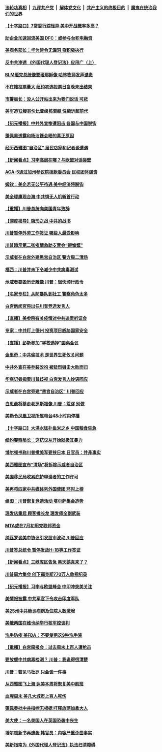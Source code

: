 ####  [法轮功真相](../../../../basic/blob/master/README.md?t=06242131) &nbsp;|&nbsp; [九评共产党](../../../../9ping.md/blob/master/README.md?t=06242131) &nbsp;|&nbsp; [解体党文化](../../../../jtdwh.md/blob/master/README.md?t=06242131)  &nbsp;|&nbsp; [共产主义的终极目的](../../../../gczydzjmd.md/blob/master/README.md?t=06242131) &nbsp;|&nbsp; [魔鬼在统治我们的世界](../../../../mgztzwmdsj.md/blob/master/README.md?t=06242131) 

#### [【十字路口】7常委行踪怪异 美中开战概率多高？](../pages/nsc412/n12208020.md?t=06242131) 

#### [助企业加速回流美国 DFC：或参与台积电融资](../pages/nsc412/n12209064.md?t=06242131) 

#### [美商务部长：华为禁令无漏洞 将积极执行](../pages/nsc412/n12208757.md?t=06242131) 

#### [反中共渗透 《外国代理人登记法》应用广（上）](../pages/nsc412/n12208404.md?t=06242131) 

#### [BLM砸完总统像要砸耶稣像 哈林牧师发声谴责](../pages/nsc412/n12208413.md?t=06242131) 

#### [不在籍投票量大  纽约初选投票日当晚未出结果](../pages/nsc412/n12208496.md?t=06242131) 

#### [市警局长：没人公开站出来为我们说话 可悲](../pages/nsc412/n12208418.md?t=06242131) 

#### [美军造12艘哥伦比亚级核潜舰 性能远超前代](../pages/nsc412/n12208324.md?t=06242131) 

#### [【纪元播报】中共外宣惨遭阻击 各国与中国脱钩](../pages/nsc412/n12207943.md?t=06242131) 

#### [蓬佩奥透露和杨洁篪会晤的真正原因](../pages/nsc412/n12208086.md?t=06242131) 

#### [经历西雅图“自治区” 居民店家和记者谈遭遇](../pages/nsc412/n12208062.md?t=06242131) 

#### [【新闻看点】习李高层在哪？与欧盟对话碰壁](../pages/nsc412/n12207971.md?t=06242131) 

#### [ACA-5通过加州参议院拨款委员会 民权团体谴责](../pages/nsc412/n12207987.md?t=06242131) 

#### [姆钦：美企若无公平待遇 美中经济将脱钩](../pages/nsc412/n12207735.md?t=06242131) 

#### [美全球鹰现台海 中共惧无人机斩首行动](../pages/nsc412/n12207763.md?t=06242131) 

#### [【重播】川普总统向美国青年致辞](../pages/nsc412/n12207619.md?t=06242131) 

#### [【深度报导】隐形之战 中共的战书](../pages/nsc412/n12200980.md?t=06242131) 

#### [川普暂停外劳工作签证 哪些人最受影响](../pages/nsc412/n12207785.md?t=06242131) 

#### [川普暗示第二张疫情救助支票会“很慷慨”](../pages/nsc412/n12207767.md?t=06242131) 

#### [示威者在白宫外建黑宫自治区 警方周二清场](../pages/nsc412/n12207719.md?t=06242131) 

#### [福西：川普并未下令减少中共病毒测试](../pages/nsc412/n12207515.md?t=06242131) 

#### [示威者要毁历史雕像 川普：很快颁行政令](../pages/nsc412/n12207491.md?t=06242131) 

#### [【名家专栏】从防暴队到社工 警察角色太多](../pages/nsc412/n12206746.md?t=06242131) 

#### [白宫新闻官将出任川普竞选发言人](../pages/nsc412/n12207502.md?t=06242131) 

#### [【直播】美参院有关疫情对中共追责听证会](../pages/nsc412/n12207370.md?t=06242131) 

#### [专家：中共盯上德州 投资项目威胁国家安全](../pages/nsc412/n12207441.md?t=06242131) 

#### [【直播】彭斯参加“学校选择”圆桌会议](../pages/nsc412/n12207136.md?t=06242131) 

#### [金里奇：中共偷技术 是世界生死攸关问题](../pages/nsc412/n12207082.md?t=06242131) 

#### [中共外宣在美乔装改扮 被猛烈狙击大败而归](../pages/nsc412/n12207048.md?t=06242131) 

#### [华裔记者指责川普歧视 白宫发言人妙语回应](../pages/nsc412/n12206915.md?t=06242131) 

#### [示威者在白宫旁建“黑宫自治区” 川普回应](../pages/nsc412/n12206641.md?t=06242131) 

#### [白思豪将移走老罗斯福像 川普：荒谬 别做](../pages/nsc412/n12205759.md?t=06242131) 

#### [美勒令凤凰卫视所属电台48小时内停播](../pages/nsc412/n12205664.md?t=06242131) 

#### [【十字路口】大洪水猛扑鱼米之乡 中国粮食告急](../pages/nsc412/n12205567.md?t=06242131) 

#### [纽约警察局长：这抗议从开始就极其暴力](../pages/nsc412/n12205750.md?t=06242131) 

#### [博尔顿书称川普撤美军要挟日本 日官员：并非事实](../pages/nsc412/n12206543.md?t=06242131) 

#### [美西雅图宣布“清场”将拆除示威者自治区](../pages/nsc412/n12206432.md?t=06242131) 

#### [美国移民局收紧庇护申请者的工作许可](../pages/nsc412/n12206240.md?t=06242131) 

#### [美再将四家中共媒体列外国使团 环时上榜](../pages/nsc412/n12205059.md?t=06242131) 

#### [组图：川普恢复竞选活动 塔尔萨集会造势](../pages/nsc412/n12204200.md?t=06242131) 

#### [理发店重启 顾客排长龙 理发师全副武装](../pages/nsc412/n12205742.md?t=06242131) 

#### [MTA或在7月初用完联邦资金](../pages/nsc412/n12205756.md?t=06242131) 

#### [纳瓦罗谈美中协议引发股市波动 川普回应](../pages/nsc412/n12205543.md?t=06242131) 

#### [川普签总统令 暂停发放H-1B等工作签证](../pages/nsc412/n12205286.md?t=06242131) 

#### [【新闻看点】三峡库区告急 黑天鹅真来了？](../pages/nsc412/n12205008.md?t=06242131) 

#### [川普周六集会 创下福克斯770万人收视纪录](../pages/nsc412/n12205358.md?t=06242131) 

#### [【纪元播报】习李与欧盟峰会 中印冲突美关注](../pages/nsc412/n12205264.md?t=06242131) 

#### [美情报披露 中共军官下令攻击印度军队](../pages/nsc412/n12205206.md?t=06242131) 

#### [美25州中共肺炎病例及住院人数激增](../pages/nsc412/n12204895.md?t=06242131) 

#### [美俄两国在维也纳举行核军控谈判](../pages/nsc412/n12205020.md?t=06242131) 

#### [洗手防疫 美FDA：不要使用这9种洗手液](../pages/nsc412/n12204896.md?t=06242131) 

#### [【重播】白宫简报会：过去周末上百人遭枪击](../pages/nsc412/n12204458.md?t=06242131) 

#### [要放缓中共病毒检测？ 川普：我说得很清楚](../pages/nsc412/n12204784.md?t=06242131) 

#### [川普：若见马杜罗 只会谈一件事](../pages/nsc412/n12204747.md?t=06242131) 

#### [从西雅图飞上海 达美本周将恢复美中航班](../pages/nsc412/n12204640.md?t=06242131) 

#### [血腥周末 美几大城市上百人死伤](../pages/nsc412/n12204490.md?t=06242131) 

#### [蓬佩奥批中共指控无根据 吁释放两加拿大人](../pages/nsc412/n12204564.md?t=06242131) 

#### [美大使：一名美国人在英国恐袭中丧生](../pages/nsc412/n12204415.md?t=06242131) 

#### [博尔顿新书再遭轰 韩官员：内容严重歪曲事实](../pages/nsc412/n12204194.md?t=06242131) 

#### [美新指南为《外国代理人登记法》执法扫清障碍](../pages/nsc412/n12203013.md?t=06242131) 

